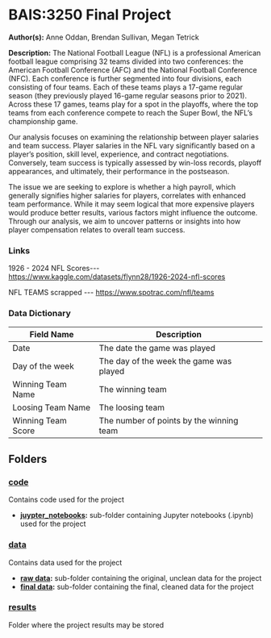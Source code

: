 # BAIS:3250 Final Project
**Author(s):** Anne Oddan, Brendan Sullivan, Megan Tetrick

**Description:** 
The National Football League (NFL) is a professional American football league comprising 32 teams divided into two conferences: the American Football Conference (AFC) and the National Football Conference (NFC). Each conference is further segmented into four divisions, each consisting of four teams. Each of these teams plays a 17-game regular season (they previously played 16-game regular seasons prior to 2021). Across these 17 games, teams play for a spot in the playoffs, where the top teams from each conference compete to reach the Super Bowl, the NFL’s championship game.

Our analysis focuses on examining the relationship between player salaries and team success. Player salaries in the NFL vary significantly based on a player’s position, skill level, experience, and contract negotiations. Conversely, team success is typically assessed by win-loss records, playoff appearances, and ultimately, their performance in the postseason.

The issue we are seeking to explore is whether a high payroll, which generally signifies higher salaries for players, correlates with enhanced team performance. While it may seem logical that more expensive players would produce better results, various factors might influence the outcome. Through our analysis, we aim to uncover patterns or insights into how player compensation relates to overall team success.

### Links

1926 - 2024 NFL Scores--- https://www.kaggle.com/datasets/flynn28/1926-2024-nfl-scores 

NFL TEAMS scrapped --- https://www.spotrac.com/nfl/teams


### Data Dictionary
| Field Name | Description |
| ------------- | ------------- |
| Date | The date the game was played |
| Day of the week | The day of the week the game was played |
| Winning Team Name | The winning team|
| Loosing Team Name | The loosing team |
| Winning Team Score | The number of points by the winning team |


## Folders

### [code](code)
Contains code used for the project
* **[juypter_notebooks](code/juypter_notebooks):** sub-folder containing Jupyter notebooks (.ipynb) used for the project

### [data](data)
Contains data used for the project
* **[raw data](data/raw_data):** sub-folder containing the original, unclean data for the project
* **[final data](data/final_data):** sub-folder containing the final, cleaned data for the project

### [results](results)
Folder where the project results may be stored

